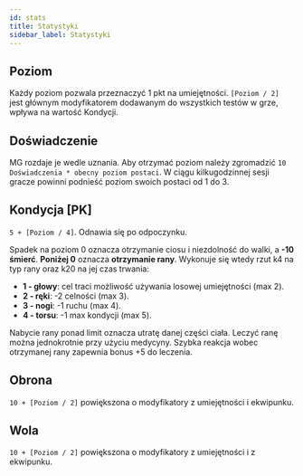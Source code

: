 ```yaml
---
id: stats
title: Statystyki
sidebar_label: Statystyki
---
```


## Poziom

Każdy poziom pozwala przeznaczyć 1 pkt na umiejętności. `[Poziom / 2]` jest głównym modyfikatorem dodawanym do wszystkich testów w grze, wpływa na wartość Kondycji.

## Doświadczenie
MG rozdaje je wedle uznania. Aby otrzymać poziom należy zgromadzić `10 Doświadczenia * obecny poziom postaci`. W ciągu kilkugodzinnej sesji gracze powinni podnieść poziom swoich postaci od 1 do 3.

## Kondycja [PK]
`5 + [Poziom / 4]`. Odnawia się po odpoczynku.

Spadek na poziom 0 oznacza otrzymanie ciosu i niezdolność do walki, a **-10 śmierć**. **Poniżej 0** oznacza **otrzymanie rany**. Wykonuje się wtedy rzut k4 na typ rany oraz k20 na jej czas trwania:
  - **1 -  głowy**: cel traci możliwość używania losowej umiejętności (max 2).
  - **2 - ręki**: -2 celności (max 3).
  - **3 - nogi**: -1 ruchu (max 4).
  - **4 - torsu**: -1 max kondycji (max 5).

Nabycie rany ponad limit oznacza utratę danej części ciała. Leczyć ranę można jednokrotnie przy użyciu medycyny. Szybka reakcja wobec otrzymanej rany zapewnia bonus +5 do leczenia.

## Obrona
`10 + [Poziom / 2]` powiększona o modyfikatory z umiejętności i ekwipunku.

## Wola
`10 + [Poziom / 2]` powiększona o modyfikatory z umiejętności i z ekwipunku.
